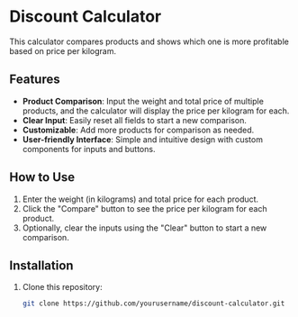 # Discount Calculator

This calculator compares products and shows which one is more profitable based on price per kilogram.

## Features 

- **Product Comparison**: Input the weight and total price of multiple products, and the calculator will display the price per kilogram for each.
- **Clear Input**: Easily reset all fields to start a new comparison.
- **Customizable**: Add more products for comparison as needed.
- **User-friendly Interface**: Simple and intuitive design with custom components for inputs and buttons.

## How to Use

1. Enter the weight (in kilograms) and total price for each product.
2. Click the "Compare" button to see the price per kilogram for each product.
3. Optionally, clear the inputs using the "Clear" button to start a new comparison.

## Installation

1. Clone this repository:
   ```bash
   git clone https://github.com/yourusername/discount-calculator.git

